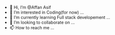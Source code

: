 - 👋 Hi, I’m @Affan Asif
- 👀 I’m interested in Coding(for now) ...
- 🌱 I’m currently learning Full stack developement ...
- 💞️ I’m looking to collaborate on ...
- 📫 How to reach me ...

<!---
affanasif/affanasif is a ✨ special ✨ repository because its `README.md` (this file) appears on your GitHub profile.
You can click the Preview link to take a look at your changes.
--->
